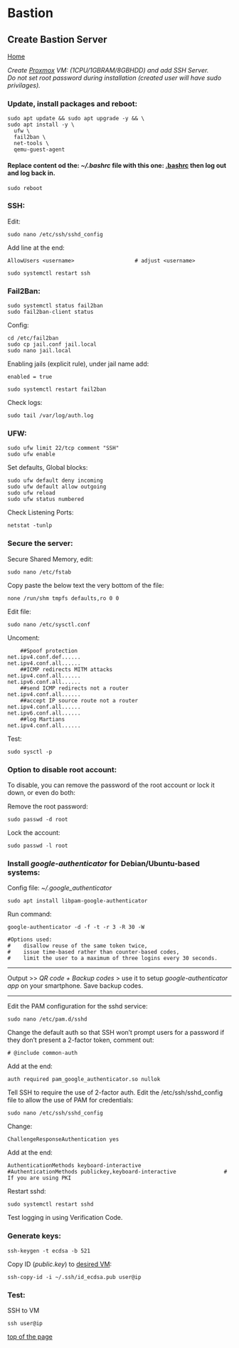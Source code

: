 # Bastion
## Create Bastion Server
  
<p align="left">
  <a href="https://github.com/vdarkobar/Home_Cloud#proxmox">Home</a>
</p>  
  
*Create <a href="https://github.com/vdarkobar/shared/blob/main/Proxmox.md#proxmox">Proxmox</a> VM: (1CPU/1GBRAM/8GBHDD) and add SSH Server.*  
*Do not set root password during installation (created user will have sudo privilages).*  
  
### Update, install packages and reboot:
```
sudo apt update && sudo apt upgrade -y && \
sudo apt install -y \
  ufw \
  fail2ban \
  net-tools \
  qemu-guest-agent
```
  
#### Replace content od the: *~/.bashrc* file with this one: <a href="https://github.com/vdarkobar/shared/blob/main/.bashrc">.bashrc</a> then log out and log back in.
  
```
sudo reboot
```
  
### SSH:  

Edit:
```
sudo nano /etc/ssh/sshd_config
```	    
Add line at the end:
```
AllowUsers <username>					# adjust <username>
```
```
sudo systemctl restart ssh
```

### Fail2Ban:
```
sudo systemctl status fail2ban
sudo fail2ban-client status
```
Config:
```
cd /etc/fail2ban
sudo cp jail.conf jail.local
sudo nano jail.local
```
Enabling jails (explicit rule), under jail name add:
```
enabled = true
```
```
sudo systemctl restart fail2ban
```
Check logs: 
```
sudo tail /var/log/auth.log
```
  
### UFW:
```
sudo ufw limit 22/tcp comment "SSH"
sudo ufw enable
```
Set defaults, Global blocks:
```
sudo ufw default deny incoming
sudo ufw default allow outgoing
sudo ufw reload
sudo ufw status numbered
```      
Check Listening Ports:
```
netstat -tunlp
```
  
### Secure the server:
Secure Shared Memory, edit:  

```
sudo nano /etc/fstab
```
Copy paste the below text the very bottom of the file:
```
none /run/shm tmpfs defaults,ro 0 0
```
Edit file:
```
sudo nano /etc/sysctl.conf
```
Uncoment:
```
	##Spoof protection
net.ipv4.conf.def......
net.ipv4.conf.all......
	##ICMP redirects MITM attacks
net.ipv4.conf.all......
net.ipv6.conf.all......
	##send ICMP redirects not a router
net.ipv4.conf.all......
	##accept IP source route not a router
net.ipv4.conf.all......
net.ipv6.conf.all......
	##log Martians
net.ipv4.conf.all......
```
Test:
```
sudo sysctl -p
```
  
### Option to disable root account:
To disable, you can remove the password of the root account or lock it down, or even do both:  
  
Remove the root password:
```
sudo passwd -d root
```
Lock the account:
```
sudo passwd -l root
```
  
### Install *google-authenticator* for Debian/Ubuntu-based systems:  
Config file: *~/.google_authenticator*  
```
sudo apt install libpam-google-authenticator
```
Run command:
```
google-authenticator -d -f -t -r 3 -R 30 -W
```
```
#Options used: 
#    disallow reuse of the same token twice, 
#    issue time-based rather than counter-based codes, 
#    limit the user to a maximum of three logins every 30 seconds.
```

---  
  
Output >> *QR code + Backup codes*  > use it to setup *google-authenticator app* on your smartphone. Save backup codes.

---  
  

Edit the PAM configuration for the sshd service:  
```
sudo nano /etc/pam.d/sshd
```
Change the default auth so that SSH won’t prompt users for a password if they don’t present a 2-factor token, comment out:  
```
# @include common-auth
```
Add at the end:  
```
auth required pam_google_authenticator.so nullok
```
Tell SSH to require the use of 2-factor auth. Edit the /etc/ssh/sshd_config file to allow the use of PAM for credentials:  
```
sudo nano /etc/ssh/sshd_config
```
Change:  
```
ChallengeResponseAuthentication yes
```
Add at the end: 
```
AuthenticationMethods keyboard-interactive
#AuthenticationMethods publickey,keyboard-interactive				# If you are using PKI
```
Restart sshd:  
```
sudo systemctl restart sshd
```
Test logging in using Verification Code.
  
### Generate keys:
```
ssh-keygen -t ecdsa -b 521
```
Copy ID (*public.key*) to <a href="https://github.com/vdarkobar/shared/blob/main/Debian.md#debian">desired VM</a>:
```
ssh-copy-id -i ~/.ssh/id_ecdsa.pub user@ip
```
### Test: 
SSH to VM
```
ssh user@ip
```
<a href="https://github.com/vdarkobar/shared/blob/main/Bastion.md#bastion">top of the page</a>
